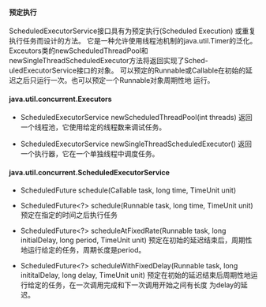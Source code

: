 #### 预定执行
ScheduledExecutorService接口具有为预定执行(Scheduled Execution) 或重复执行任务而设计的方法。
它是一种允许使用线程池机制的java.util.Timer的泛化。
Exceutors类的newScheduledThreadPool和newSingleThreadScheduledExecutor方法将返回实现了Sched-
uledExecutorService接口的对象。
可以预定的Runnable或Callable在初始的延迟之后只运行一次。也可以预定一个Runnable对象周期性地
运行。

#### java.util.concurrent.Executors
* ScheduledExecutorService newScheduledThreadPool(int threads)
	返回一个线程池，它使用给定的线程数来调试任务。

* ScheduledExecutorService newSingleThreadScheduledExecutor()
	返回一个执行器，它在一个单独线程中调度任务。

#### java.util.concurrent.ScheduledExecutorService
* ScheduledFuture<V> schedule(Callable<V> task, long time, TimeUnit unit)
* ScheduledFuture<?> schedule(Runnable task, long time, TimeUnit unit)
	预定在指定的时间之后执行任务

* ScheduledFuture<?> scheduleAtFixedRate(Runnable task, long initialDelay, long period,
		TimeUnit unit)
	预定在初始的延迟结束后，周期性地运行给定的任务，周期长度是period。

* ScheduledFuture<?> scheduleWithFixedDelay(Runnable task, long inititalDelay, long delay,
		TimeUnit unit)
	预定在初始的延迟结束后周期性地运行给定的任务，在一次调用完成和下一次调用开始之间有长度
	为delay的延迟。

